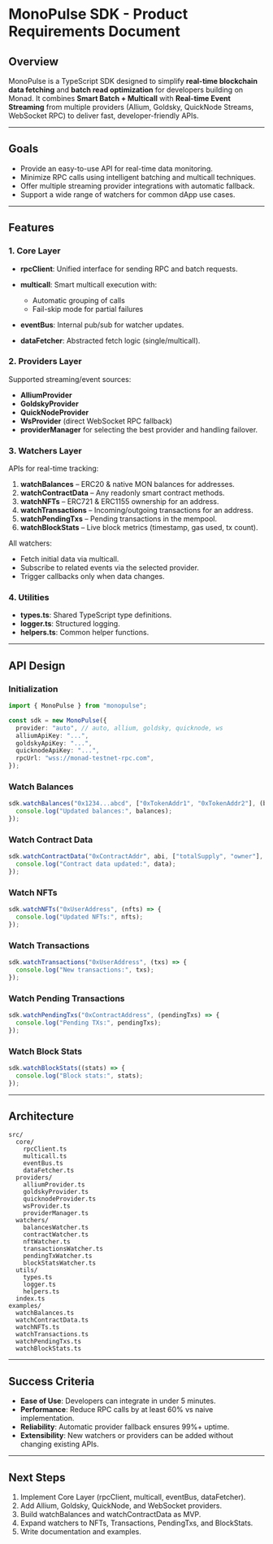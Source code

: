 # MonoPulse SDK - Product Requirements Document

## Overview

MonoPulse is a TypeScript SDK designed to simplify **real-time blockchain data fetching** and **batch read optimization** for developers building on Monad.
It combines **Smart Batch + Multicall** with **Real-time Event Streaming** from multiple providers (Allium, Goldsky, QuickNode Streams, WebSocket RPC) to deliver fast, developer-friendly APIs.

---

## Goals

- Provide an easy-to-use API for real-time data monitoring.
- Minimize RPC calls using intelligent batching and multicall techniques.
- Offer multiple streaming provider integrations with automatic fallback.
- Support a wide range of watchers for common dApp use cases.

---

## Features

### 1. **Core Layer**

- **rpcClient**: Unified interface for sending RPC and batch requests.
- **multicall**: Smart multicall execution with:
  - Automatic grouping of calls
  - Fail-skip mode for partial failures

- **eventBus**: Internal pub/sub for watcher updates.
- **dataFetcher**: Abstracted fetch logic (single/multicall).

### 2. **Providers Layer**

Supported streaming/event sources:

- **AlliumProvider**
- **GoldskyProvider**
- **QuickNodeProvider**
- **WsProvider** (direct WebSocket RPC fallback)
- **providerManager** for selecting the best provider and handling failover.

### 3. **Watchers Layer**

APIs for real-time tracking:

1. **watchBalances** – ERC20 & native MON balances for addresses.
2. **watchContractData** – Any readonly smart contract methods.
3. **watchNFTs** – ERC721 & ERC1155 ownership for an address.
4. **watchTransactions** – Incoming/outgoing transactions for an address.
5. **watchPendingTxs** – Pending transactions in the mempool.
6. **watchBlockStats** – Live block metrics (timestamp, gas used, tx count).

All watchers:

- Fetch initial data via multicall.
- Subscribe to related events via the selected provider.
- Trigger callbacks only when data changes.

### 4. **Utilities**

- **types.ts**: Shared TypeScript type definitions.
- **logger.ts**: Structured logging.
- **helpers.ts**: Common helper functions.

---

## API Design

### Initialization

```ts
import { MonoPulse } from "monopulse";

const sdk = new MonoPulse({
  provider: "auto", // auto, allium, goldsky, quicknode, ws
  alliumApiKey: "...",
  goldskyApiKey: "...",
  quicknodeApiKey: "...",
  rpcUrl: "wss://monad-testnet-rpc.com",
});
```

### Watch Balances

```ts
sdk.watchBalances("0x1234...abcd", ["0xTokenAddr1", "0xTokenAddr2"], (balances) => {
  console.log("Updated balances:", balances);
});
```

### Watch Contract Data

```ts
sdk.watchContractData("0xContractAddr", abi, ["totalSupply", "owner"], (data) => {
  console.log("Contract data updated:", data);
});
```

### Watch NFTs

```ts
sdk.watchNFTs("0xUserAddress", (nfts) => {
  console.log("Updated NFTs:", nfts);
});
```

### Watch Transactions

```ts
sdk.watchTransactions("0xUserAddress", (txs) => {
  console.log("New transactions:", txs);
});
```

### Watch Pending Transactions

```ts
sdk.watchPendingTxs("0xContractAddress", (pendingTxs) => {
  console.log("Pending TXs:", pendingTxs);
});
```

### Watch Block Stats

```ts
sdk.watchBlockStats((stats) => {
  console.log("Block stats:", stats);
});
```

---

## Architecture

```
src/
  core/
    rpcClient.ts
    multicall.ts
    eventBus.ts
    dataFetcher.ts
  providers/
    alliumProvider.ts
    goldskyProvider.ts
    quicknodeProvider.ts
    wsProvider.ts
    providerManager.ts
  watchers/
    balancesWatcher.ts
    contractWatcher.ts
    nftWatcher.ts
    transactionsWatcher.ts
    pendingTxWatcher.ts
    blockStatsWatcher.ts
  utils/
    types.ts
    logger.ts
    helpers.ts
  index.ts
examples/
  watchBalances.ts
  watchContractData.ts
  watchNFTs.ts
  watchTransactions.ts
  watchPendingTxs.ts
  watchBlockStats.ts
```

---

## Success Criteria

- **Ease of Use**: Developers can integrate in under 5 minutes.
- **Performance**: Reduce RPC calls by at least 60% vs naive implementation.
- **Reliability**: Automatic provider fallback ensures 99%+ uptime.
- **Extensibility**: New watchers or providers can be added without changing existing APIs.

---

## Next Steps

1. Implement Core Layer (rpcClient, multicall, eventBus, dataFetcher).
2. Add Allium, Goldsky, QuickNode, and WebSocket providers.
3. Build watchBalances and watchContractData as MVP.
4. Expand watchers to NFTs, Transactions, PendingTxs, and BlockStats.
5. Write documentation and examples.
